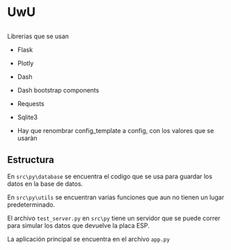 # UwU

##
Librerias que se usan

+ Flask
+ Plotly
+ Dash
+ Dash bootstrap components
+ Requests
+ Sqlite3 

+ Hay que renombrar config_template a config, con los valores que se usaràn

## Estructura

En `src\py\database` se encuentra el codigo que se usa para guardar los datos en la base de datos.

En `src\py\utils` se encuentran varias funciones que aun no tienen un lugar predeterminado.

El archivo `test_server.py` en `src\py` tiene un servidor que se puede correr para simular los datos que devuelve la placa ESP.

La aplicación principal se encuentra en el archivo `app.py`